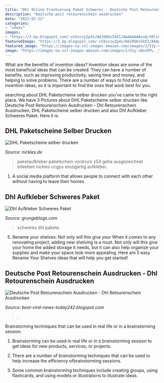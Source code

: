 ```yaml
---
title: "Dhl Online Frankierung Paket Schwerer - Deutsche Post Retourenschein Ausdrucken"
description: "Deutsche post retourenschein ausdrucken"
date: "2023-02-22"
categories:
- "ideas"
images:
- "https://3.bp.blogspot.com/-vC6vczyZp4s/WdJ0QOs5kEI/AAAAAAAAuuA/XRliCOoILzQcsnn8SLimm8OgjzoBOrs6QCLcBGAs/w1200-h630-p-k-no-nu/Internetmarke_bestellen_1.jpg"
featuredImage: "https://3.bp.blogspot.com/-vC6vczyZp4s/WdJ0QOs5kEI/AAAAAAAAuuA/XRliCOoILzQcsnn8SLimm8OgjzoBOrs6QCLcBGAs/w1200-h630-p-k-no-nu/Internetmarke_bestellen_1.jpg"
featured_image: "https://images-na.ssl-images-amazon.com/images/I/51y-cBsoPPL._SL1000_.jpg"
image: "https://images-na.ssl-images-amazon.com/images/I/51y-cBsoPPL._SL1000_.jpg"
---
```



What are the benefits of invention ideas?
Invention ideas are some of the most beneficial ideas that can be created. They can have a number of benefits, such as improving productivity, saving time and money, and helping to solve problems. There are a number of ways to find and use invention ideas, so it is important to find the ones that work best for you.

	

		
searching about DHL Paketscheine selber drucken you've came to the right place. We have 3 Pictures about DHL Paketscheine selber drucken like Deutsche Post Retourenschein Ausdrucken - Dhl Retourenschein Ausdrucken, DHL Paketscheine selber drucken and also Dhl Aufkleber Schweres Paket. Here it is:
		
    
## DHL Paketscheine Selber Drucken

<img loading=lazy src="http://www.nickles.de/user/images/111275/postpaketschein.jpg" onerror="this.onerror=null;this.src='https://tse3.mm.bing.net/th?id=OIP.Rk7rR7jBZhGSZvnW9IhtmQHaFB&amp;pid=15.1';" alt="DHL Paketscheine selber drucken">

_Source: nickles.de_

>paketaufkleber paketschein vordruck z54 geha ausgezeichnet etiketten nickles ccgps einzigartig aufkleber. 

	

1. A social media platform that allows people to connect with each other without having to leave their homes 

    
## Dhl Aufkleber Schweres Paket

<img loading=lazy src="https://images-na.ssl-images-amazon.com/images/I/51y-cBsoPPL._SL1000_.jpg" onerror="this.onerror=null;this.src='https://tse3.mm.bing.net/th?id=OIP.0z6w4A-edwaDdtYaay9h9gHaHa&amp;pid=15.1';" alt="Dhl Aufkleber Schweres Paket">

_Source: grungeblogs.com_

>schweres dhl pakete. 

	

5. Rename your shelves: Not only will this give your
When it comes to any renovating project, adding new shelving is a must. Not only will this give your home the added storage it needs, but it can also help organize your supplies and make your space look more appealing. Here are 5 easy Rename Your Shelves ideas that will help you get started!

    
## Deutsche Post Retourenschein Ausdrucken - Dhl Retourenschein Ausdrucken

<img loading=lazy src="https://3.bp.blogspot.com/-vC6vczyZp4s/WdJ0QOs5kEI/AAAAAAAAuuA/XRliCOoILzQcsnn8SLimm8OgjzoBOrs6QCLcBGAs/w1200-h630-p-k-no-nu/Internetmarke_bestellen_1.jpg" onerror="this.onerror=null;this.src='https://tse1.mm.bing.net/th?id=OIP.xPQBnymHenqEQH8hpAbLNwHaD5&amp;pid=15.1';" alt="Deutsche Post Retourenschein Ausdrucken - Dhl Retourenschein Ausdrucken">

_Source: best-viral-news-today242.blogspot.com_

>. 

	

Brainstorming techniques that can be used in real life or in a brainstorming session.
1. Brainstorming can be used in real life or in a brainstorming session to get ideas for new products, services, or projects.
2. There are a number of brainstorming techniques that can be used to help increase the efficiency ofbrainstorming sessions.

3. Some common brainstorming techniques include creating groups, using flashcards, and using models or illustrations to illustrate ideas.


